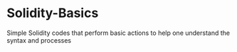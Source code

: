 # Solidity-Basics
Simple Solidity codes that perform basic actions to help one understand the syntax and processes
